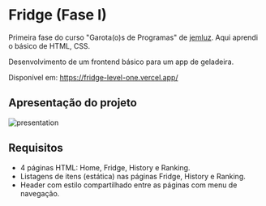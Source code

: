 # Fridge (Fase I)

Primeira fase do curso "Garota(o)s de Programas" de [jemluz](https://github.com/jemluz). Aqui aprendi o básico de HTML, CSS. 

Desenvolvimento de um frontend básico para um app de geladeira.

Disponível em: https://fridge-level-one.vercel.app/

## Apresentação do projeto 

![presentation](https://user-images.githubusercontent.com/23065460/159166495-534ee730-0a66-45c6-82ce-509822ba5603.png)


## Requisitos

- 4 páginas HTML: Home, Fridge, History e Ranking. 
- Listagens de itens (estática) nas páginas Fridge, History e Ranking.
- Header com estilo compartilhado entre as páginas com menu de navegação.